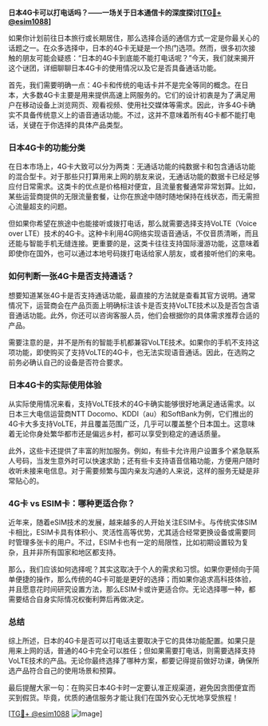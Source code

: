 **日本4G卡可以打电话吗？——一场关于日本通信卡的深度探讨[[TG💪+ @esim1088](https://t.me/s/esim1088)]**

如果你计划前往日本旅行或长期居住，那么选择合适的通信方式一定是你最关心的话题之一。在众多选择中，日本的4G卡无疑是一个热门选项。然而，很多初次接触的朋友可能会疑惑：“日本的4G卡到底能不能打电话呢？”今天，我们就来揭开这个谜团，详细聊聊日本4G卡的使用情况以及它是否具备通话功能。

首先，我们需要明确一点：4G卡和传统的电话卡并不是完全等同的概念。在日本，大多数4G卡主要是用来提供高速上网服务的。它们的设计初衷是为了满足用户在移动设备上浏览网页、观看视频、使用社交媒体等需求。因此，许多4G卡确实不具备传统意义上的语音通话功能。不过，这并不意味着所有4G卡都不能打电话，关键在于你选择的具体产品类型。

### 日本4G卡的功能分类

在日本市场上，4G卡大致可以分为两类：无通话功能的纯数据卡和包含通话功能的混合型卡。对于那些只打算用来上网的朋友来说，无通话功能的数据卡已经足够应付日常需求。这类卡的优点是价格相对便宜，且流量套餐通常非常划算。比如，某些运营商提供的无限流量套餐，让你在旅途中随时随地保持在线状态，而无需担心流量超支的问题。

但如果你希望在旅途中也能接听或拨打电话，那么就需要选择支持VoLTE（Voice over LTE）技术的4G卡。这种卡利用4G网络实现语音通话，不仅音质清晰，而且还能与智能手机无缝连接。更重要的是，这类卡往往支持国际漫游功能，这意味着即使你在国外，也可以通过本地号码拨打电话给家人朋友，或者接听他们的来电。

### 如何判断一张4G卡是否支持通话？

想要知道某张4G卡是否支持通话功能，最直接的方法就是查看其官方说明。通常情况下，运营商会在产品页面上明确标注该卡是否支持VoLTE技术以及是否包含语音通话功能。此外，你还可以咨询客服人员，他们会根据你的具体需求推荐合适的产品。

需要注意的是，并不是所有的智能手机都兼容VoLTE技术。如果你的手机不支持这项功能，即使购买了支持VoLTE的4G卡，也无法实现语音通话。因此，在选购之前务必确认自己的设备是否符合要求。

### 日本4G卡的实际使用体验

从实际使用情况来看，支持VoLTE技术的4G卡确实能够很好地满足通话需求。以日本三大电信运营商NTT Docomo、KDDI（au）和SoftBank为例，它们推出的4G卡大多支持VoLTE，并且覆盖范围广泛，几乎可以覆盖整个日本国土。这意味着无论你身处繁华都市还是偏远乡村，都可以享受到稳定的通话质量。

此外，这些卡还提供了丰富的附加服务。例如，有些卡允许用户设置多个紧急联系人号码，当发生意外时可以快速求助；还有些卡支持语音信箱功能，方便用户随时收听未接来电信息。对于需要频繁与国内亲友沟通的人来说，这样的服务无疑是非常贴心的。

### 4G卡 vs ESIM卡：哪种更适合你？

近年来，随着eSIM技术的发展，越来越多的人开始关注ESIM卡。与传统实体SIM卡相比，ESIM卡具有体积小、灵活性高等优势，尤其适合经常更换设备或需要同时管理多张卡的用户。不过，ESIM卡也有一定的局限性，比如初期设置较为复杂，且并非所有国家和地区都支持。

那么，我们应该如何选择呢？其实这取决于个人的需求和习惯。如果你更倾向于简单便捷的操作，那么传统的4G卡可能是更好的选择；而如果你追求高科技体验，并且愿意花时间研究设置方法，那么ESIM卡或许更适合你。无论选择哪一种，都需要结合自身实际情况权衡利弊后再做决定。

### 总结

综上所述，日本的4G卡是否可以打电话主要取决于它的具体功能配置。如果只是用来上网的话，普通的4G卡完全可以胜任；但如果需要打电话，则需要选择支持VoLTE技术的产品。无论你最终选择了哪种方案，都要记得提前做好功课，确保所选产品符合自己的使用场景和预算。

最后提醒大家一句：在购买日本4G卡时一定要认准正规渠道，避免因贪图便宜而买到假货。毕竟，优质的通信服务才能让我们在国外安心无忧地享受旅程！

[[TG💪+ @esim1088](https://t.me/s/esim1088) ![Image](https://i.postimg.cc/4NQfJmqS/Snipaste-2025-05-13-00-14-12.png)]